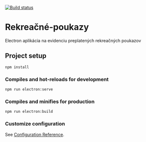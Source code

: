 [![Build status](https://ci.appveyor.com/api/projects/status/uhy8hmr1a01rgd08?svg=true)](https://ci.appveyor.com/project/ppiliar/rekreacne-poukazy)

# Rekreačné-poukazy

Electron aplikácia na evidenciu preplatených rekreačných poukazov 

## Project setup
```
npm install
```

### Compiles and hot-reloads for development
```
npm run electron:serve
```

### Compiles and minifies for production
```
npm run electron:build
```


### Customize configuration
See [Configuration Reference](https://cli.vuejs.org/config/).
